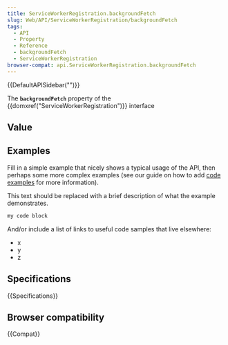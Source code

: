 ```yaml
---
title: ServiceWorkerRegistration.backgroundFetch
slug: Web/API/ServiceWorkerRegistration/backgroundFetch
tags:
  - API
  - Property
  - Reference
  - backgroundFetch
  - ServiceWorkerRegistration
browser-compat: api.ServiceWorkerRegistration.backgroundFetch
---
```

{{DefaultAPISidebar("")}}

The **`backgroundFetch`** property of the {{domxref("ServiceWorkerRegistration")}} interface 

## Value



## Examples

Fill in a simple example that nicely shows a typical usage of the API, then perhaps some more complex examples (see our guide on how to add [code examples](/en-US/docs/MDN/Contribute/Structures/Code_examples) for more information).

This text should be replaced with a brief description of what the example demonstrates.

```js
my code block
```

And/or include a list of links to useful code samples that live elsewhere:

*   x
*   y
*   z

## Specifications

{{Specifications}}

## Browser compatibility

{{Compat}}



